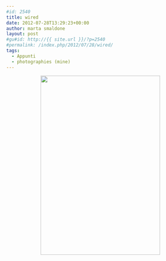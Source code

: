 ```yaml
---
#id: 2540
title: wired
date: 2012-07-28T13:29:23+00:00
author: marta smaldone
layout: post
#gu#id: http://{{ site.url }}/?p=2540
#permalink: /index.php/2012/07/28/wired/
tags:
  - Appunti
  - photographies (mine)
---
```

<p style="text-align: center;">
  <img class="aligncenter  wp-image-2541" title="06" src="{{ site.url }}/images/uploads/2012/08/06.jpg" alt="" width="320" height="480" srcset="{{ site.url }}/images/uploads/2012/08/06.jpg 533w, {{ site.url }}/images/uploads/2012/08/06-200x300.jpg 200w" sizes="(max-width: 320px) 100vw, 320px" />
</p>